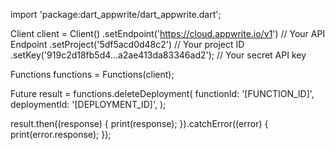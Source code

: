 import 'package:dart_appwrite/dart_appwrite.dart';

Client client = Client()
  .setEndpoint('https://cloud.appwrite.io/v1') // Your API Endpoint
  .setProject('5df5acd0d48c2') // Your project ID
  .setKey('919c2d18fb5d4...a2ae413da83346ad2'); // Your secret API key

Functions functions = Functions(client);

Future result = functions.deleteDeployment(
  functionId: '[FUNCTION_ID]',
  deploymentId: '[DEPLOYMENT_ID]',
);

result.then((response) {
  print(response);
}).catchError((error) {
  print(error.response);
});
